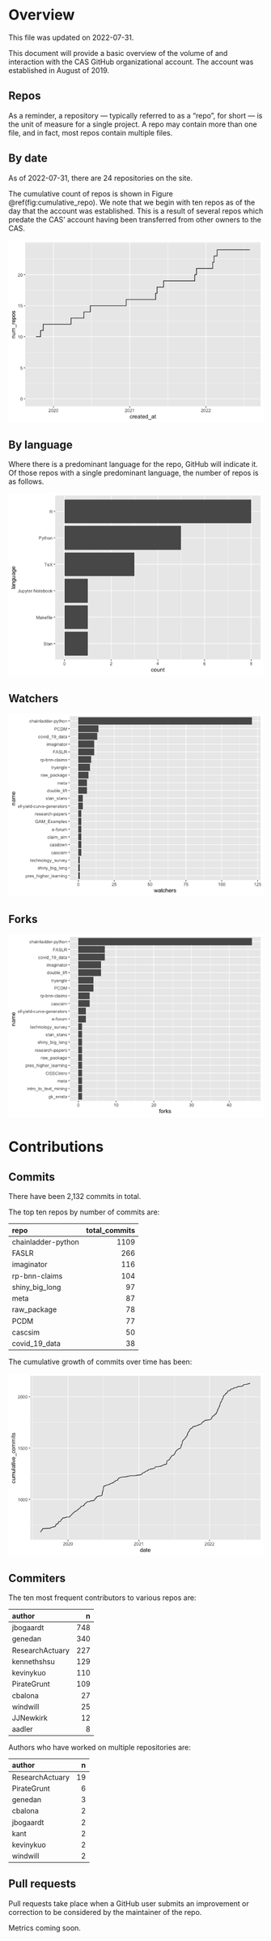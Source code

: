 # Overview

This file was updated on 2022-07-31.

This document will provide a basic overview of the volume of and
interaction with the CAS GitHub organizational account. The account was
established in August of 2019.

## Repos

As a reminder, a repository — typically referred to as a “repo”, for
short — is the unit of measure for a single project. A repo may contain
more than one file, and in fact, most repos contain multiple files.

## By date

As of 2022-07-31, there are 24 repositories on the site.

The cumulative count of repos is shown in Figure
@ref(fig:cumulative\_repo). We note that we begin with ten repos as of
the day that the account was established. This is a result of several
repos which predate the CAS’ account having been transferred from other
owners to the CAS.

![](core_metrics_files/figure-markdown_strict/cumulative_repo-1.png)

## By language

Where there is a predominant language for the repo, GitHub will indicate
it. Of those repos with a single predominant language, the number of
repos is as follows.

![](core_metrics_files/figure-markdown_strict/unnamed-chunk-5-1.png)

## Watchers

![](core_metrics_files/figure-markdown_strict/unnamed-chunk-6-1.png)

<!--
## Stars


-->

## Forks

![](core_metrics_files/figure-markdown_strict/unnamed-chunk-8-1.png)

<!-- Maybe add some stuff about words in the description or some shit. -->

# Contributions

## Commits

There have been 2,132 commits in total.

The top ten repos by number of commits are:

<table>
<thead>
<tr class="header">
<th style="text-align: left;">repo</th>
<th style="text-align: right;">total_commits</th>
</tr>
</thead>
<tbody>
<tr class="odd">
<td style="text-align: left;">chainladder-python</td>
<td style="text-align: right;">1109</td>
</tr>
<tr class="even">
<td style="text-align: left;">FASLR</td>
<td style="text-align: right;">266</td>
</tr>
<tr class="odd">
<td style="text-align: left;">imaginator</td>
<td style="text-align: right;">116</td>
</tr>
<tr class="even">
<td style="text-align: left;">rp-bnn-claims</td>
<td style="text-align: right;">104</td>
</tr>
<tr class="odd">
<td style="text-align: left;">shiny_big_long</td>
<td style="text-align: right;">97</td>
</tr>
<tr class="even">
<td style="text-align: left;">meta</td>
<td style="text-align: right;">87</td>
</tr>
<tr class="odd">
<td style="text-align: left;">raw_package</td>
<td style="text-align: right;">78</td>
</tr>
<tr class="even">
<td style="text-align: left;">PCDM</td>
<td style="text-align: right;">77</td>
</tr>
<tr class="odd">
<td style="text-align: left;">cascsim</td>
<td style="text-align: right;">50</td>
</tr>
<tr class="even">
<td style="text-align: left;">covid_19_data</td>
<td style="text-align: right;">38</td>
</tr>
</tbody>
</table>

The cumulative growth of commits over time has been:

![](core_metrics_files/figure-markdown_strict/unnamed-chunk-12-1.png)

<!-- Show commits over time for each repo separately. 

![](core_metrics_files/figure-markdown_strict/unnamed-chunk-13-1.png)

![](core_metrics_files/figure-markdown_strict/unnamed-chunk-14-1.png)


![](core_metrics_files/figure-markdown_strict/unnamed-chunk-15-1.png)

```
## <ggproto object: Class FacetWrap, Facet, gg>
##     compute_layout: function
##     draw_back: function
##     draw_front: function
##     draw_labels: function
##     draw_panels: function
##     finish_data: function
##     init_scales: function
##     map_data: function
##     params: list
##     setup_data: function
##     setup_params: function
##     shrink: TRUE
##     train_scales: function
##     vars: function
##     super:  <ggproto object: Class FacetWrap, Facet, gg>
```


-->

## Commiters

The ten most frequent contributors to various repos are:

<table>
<thead>
<tr class="header">
<th style="text-align: left;">author</th>
<th style="text-align: right;">n</th>
</tr>
</thead>
<tbody>
<tr class="odd">
<td style="text-align: left;">jbogaardt</td>
<td style="text-align: right;">748</td>
</tr>
<tr class="even">
<td style="text-align: left;">genedan</td>
<td style="text-align: right;">340</td>
</tr>
<tr class="odd">
<td style="text-align: left;">ResearchActuary</td>
<td style="text-align: right;">227</td>
</tr>
<tr class="even">
<td style="text-align: left;">kennethshsu</td>
<td style="text-align: right;">129</td>
</tr>
<tr class="odd">
<td style="text-align: left;">kevinykuo</td>
<td style="text-align: right;">110</td>
</tr>
<tr class="even">
<td style="text-align: left;">PirateGrunt</td>
<td style="text-align: right;">109</td>
</tr>
<tr class="odd">
<td style="text-align: left;">cbalona</td>
<td style="text-align: right;">27</td>
</tr>
<tr class="even">
<td style="text-align: left;">windwill</td>
<td style="text-align: right;">25</td>
</tr>
<tr class="odd">
<td style="text-align: left;">JJNewkirk</td>
<td style="text-align: right;">12</td>
</tr>
<tr class="even">
<td style="text-align: left;">aadler</td>
<td style="text-align: right;">8</td>
</tr>
</tbody>
</table>

Authors who have worked on multiple repositories are:

<table>
<thead>
<tr class="header">
<th style="text-align: left;">author</th>
<th style="text-align: right;">n</th>
</tr>
</thead>
<tbody>
<tr class="odd">
<td style="text-align: left;">ResearchActuary</td>
<td style="text-align: right;">19</td>
</tr>
<tr class="even">
<td style="text-align: left;">PirateGrunt</td>
<td style="text-align: right;">6</td>
</tr>
<tr class="odd">
<td style="text-align: left;">genedan</td>
<td style="text-align: right;">3</td>
</tr>
<tr class="even">
<td style="text-align: left;">cbalona</td>
<td style="text-align: right;">2</td>
</tr>
<tr class="odd">
<td style="text-align: left;">jbogaardt</td>
<td style="text-align: right;">2</td>
</tr>
<tr class="even">
<td style="text-align: left;">kant</td>
<td style="text-align: right;">2</td>
</tr>
<tr class="odd">
<td style="text-align: left;">kevinykuo</td>
<td style="text-align: right;">2</td>
</tr>
<tr class="even">
<td style="text-align: left;">windwill</td>
<td style="text-align: right;">2</td>
</tr>
</tbody>
</table>

## Pull requests

Pull requests take place when a GitHub user submits an improvement or
correction to be considered by the maintainer of the repo.

Metrics coming soon.
